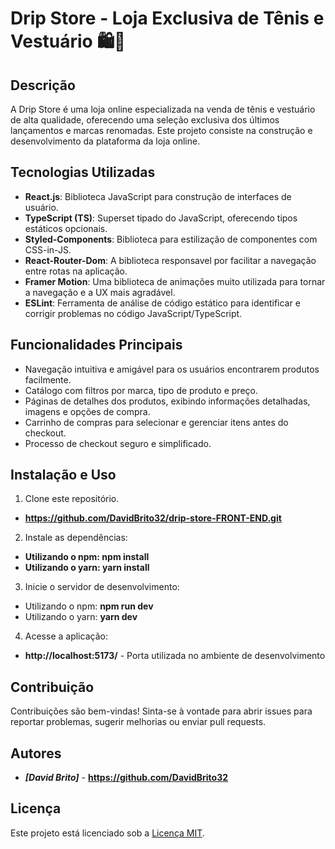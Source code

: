 # Drip Store - Loja Exclusiva de Tênis e Vestuário 🛍️👟

## Descrição
A Drip Store é uma loja online especializada na venda de tênis e vestuário de alta qualidade, oferecendo uma seleção exclusiva dos últimos lançamentos e marcas renomadas. Este projeto consiste na construção e desenvolvimento da plataforma da loja online.

## Tecnologias Utilizadas
- **React.js**: Biblioteca JavaScript para construção de interfaces de usuário.
- **TypeScript (TS)**: Superset tipado do JavaScript, oferecendo tipos estáticos opcionais.
- **Styled-Components**: Biblioteca para estilização de componentes com CSS-in-JS.
- **React-Router-Dom**: A biblioteca responsavel por facilitar a navegação entre rotas na aplicação.
- **Framer Motion**: Uma biblioteca de animações muito utilizada para tornar a navegação e a UX mais agradável.
- **ESLint**: Ferramenta de análise de código estático para identificar e corrigir problemas no código JavaScript/TypeScript.

## Funcionalidades Principais
- Navegação intuitiva e amigável para os usuários encontrarem produtos facilmente.
- Catálogo com filtros por marca, tipo de produto e preço.
- Páginas de detalhes dos produtos, exibindo informações detalhadas, imagens e opções de compra.
- Carrinho de compras para selecionar e gerenciar itens antes do checkout.
- Processo de checkout seguro e simplificado.

## Instalação e Uso
1. Clone este repositório.
- **https://github.com/DavidBrito32/drip-store-FRONT-END.git**

2. Instale as dependências:
- **Utilizando o npm: npm install**
- **Utilizando o yarn: yarn install**

3. Inicie o servidor de desenvolvimento:
- Utilizando o npm: **npm run dev**
- Utilizando o yarn: **yarn dev**

4. Acesse a aplicação:
- **http://localhost:5173/** - Porta utilizada no ambiente de desenvolvimento

## Contribuição
Contribuições são bem-vindas! Sinta-se à vontade para abrir issues para reportar problemas, sugerir melhorias ou enviar pull requests.

## Autores
- **_[David Brito]_** - **https://github.com/DavidBrito32**

## Licença
Este projeto está licenciado sob a [Licença MIT](https://opensource.org/licenses/MIT).
